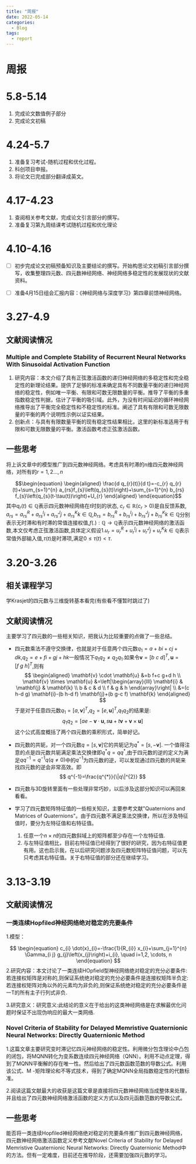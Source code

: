 ```yaml
---
title: "周报"
date: 2022-05-14
categories:
  - Blog
tags:
  - report
---
```


# 周报

# 5.8-5.14

1. 完成论文数值例子部分
2. 完成论文初稿

# 4.24-5.7

1. 准备复习考试-随机过程和优化过程。
2. 科创项目申报。
3. 将论文已完成部分翻译成英文。

# 4.17-4.23

1. 查阅相关参考文献，完成论文引言部分的撰写。
2. 准备复习第九周结课考试随机过程和优化理论

# 4.10-4.16

- [ ] 初步完成论文初稿预备知识及主要结论的撰写。开始构思论文初稿引言部分撰写，收集整理四元数、四元数神经网络、神经网络多稳定性的发展现状的文献资料。
- [ ] 准备4月15日组会汇报内容：《神经网络与深度学习》第四章前馈神经网络。



# 3.27-4.9

## 文献阅读情况

### Multiple and Complete Stability of Recurrent Neural Networks With Sinusoidal Activation Function

1. 研究内容：本文介绍了具有正弦激活函数的递归神经网络的多稳定性和完全稳定性的新理论结果。提供了足够的标准来确定具有不同数量平衡的递归神经网络的稳定性，例如唯一平衡、有限和可数无限数量的平衡。推导了平衡的多重指数稳定性判据，估计了平衡的吸引域。此外，为没有时间延迟的循环神经网络推导出了平衡完全稳定性和不稳定性的标准。阐述了具有有限和可数无限数量的平衡的两个说明性示例以证实结果。
2. 创新点：与具有有限数量平衡的现有稳定性结果相比，这里的新标准适用于有限和可数无限数量的平衡。激活函数考虑正弦激活函数。

## 一些思考

将上诉文章中的模型推广到四元数神经网络。考虑具有时滞的n维四元数神经网络，对所有的$r=1,2\dots,n$

$$\begin{equation}
\begin{aligned}
\frac{d q_{r}(t)}{d t}=-c_{r} q_{r}(t)+\sum_{s=1}^{n} a_{rs}f_{s}\left(q_{s}(t)\right)+\sum_{s=1}^{n} b_{rs} f_{s}\left(q_{s}(t-\tau(t))\right)+U_{r}
\end{aligned}
\end{equation}$$
其中$q_{r}(t) \in \mathbb{Q}$表示四元数神经网络在$t$时刻的状态, $c_{r} \in \mathbb{R}$($c_{r}>0$)是自反馈系数, $a_{rs}=a_{rs}^{R}+a_{rs}^{I}i+a_{rs}^{J}j+a_{rs}^{K}k \in \mathbb{Q}$,$b_{rs}=b_{rs}^{R}+b_{rs}^{I}i+b_{rs}^{J}j+b_{rs}^{K}k \in \mathbb{Q}$分别表示无时滞和有时滞的常值连接权值,$f(.) :\mathbb{Q}\rightarrow \mathbb{Q}$表示四元数神经网络的激活函数,本文仅考虑正弦激活函数,具体定义假设1.$u_{r}=u_{r}^{R}+u_{r}^{I}i+u_{r}^{J}j+u_{r}^{K}k \in \mathbb{Q}$表示常值外部输入值,$\tau(t)$是时滞项,满足$0 \le \tau(t) < \tau$.

# 3.20-3.26

## 相关课程学习

学Krasjet的四元数与三维旋转基本看完(有些看不懂暂时跳过了)

## 文献阅读情况

主要学习了四元数的一些相关知识，把我认为比较重要的点做了一些总结。

- 四元数乘法不遵守交换律，也就是对于任意两个四元数$q_1=a+bi+cj+dk$,$q_2=e+fi+gj+hk$一般情况下$q_{1}q_{2}\ne q_{2}q_{1}$.如果令$\mathbf{v}=[b\ c\ d]^T, \mathbf{u}=[f\ g\ h]^T$,则有
  $$
  \begin{aligned}
  \mathbf{v} \cdot \mathbf{u} &=b f+c g+d h \\
  \mathbf{v} \times \mathbf{u} &=\left|\begin{array}{lll}
  \mathbf{i} & \mathbf{j} & \mathbf{k} \\
  b & c & d \\
  f & g & h
  \end{array}\right| \\
  &=(c h-d g) \mathbf{i}-(b h-d f) \mathbf{j}+(b g-c f) \mathbf{k}
  \end{aligned}
  $$
  于是对于任意四元数$q_1=[a,\mathbf{v}]^T$,$q_2=[e,\mathbf{u}]^T$,$q_1q_2$的结果是:
  $$
  q_{1} q_{2}=[a e-\mathbf{v} \cdot \mathbf{u}, s \mathbf{u}+t \mathbf{v}+\mathbf{v} \times \mathbf{u}]
  $$
  这个公式高度概括了两个四元数的乘积形式，简单好记。

- 四元数的共轭，对一个四元数$q=[s,\mathbf{v}]$它的共轭记为$q^*=[s,-\mathbf{v}]$. 一个值得注意的点是四元数共轭满足乘法交换律即$q^*q=qq^*$,由于四元数的逆的定义为满足$qq^{-1}=q^{-1}q(q \ne 0)$中的$q^{-1}$为四元数的逆，可以发现通过四元数的共轭来找四元数的逆会非常高效。即
  $$
  q^{-1}=\frac{q^{*}}{\|q\|^{2}}
  $$

- 四元数与3D旋转里面有一些处理非常巧妙，以后涉及这部分知识可以再回来看看。

- 学习了四元数矩阵特征值的一些相关知识，主要参考文献"Quaternions and Matrices of Quaternions"。由于四元数不满足乘法交换律，所以在涉及特征值时，要分为左特征值和右特征值。

  1. 任意一个$n \times n$的四元数斜域上的矩阵都至少存在一个左特征值.
  2. 与左特征值相比，目前右特征值已经得到了很好的研究，因为右特征值更有用。这也启示我，在以后研究问题涉及四元数矩阵特征值问题，可以先只考虑其右特征值。关于右特征值的部分还在继续学习。

# 3.13-3.19

## 文献阅读情况

### 一类连续Hopfiled神经网络绝对稳定的充要条件

1.模型：


$$
\begin{equation}
c_{i} \dot{x}_{i}=-\frac{1}{R_{i}} x_{i}+\sum_{j=1}^{n} \Gamma_{i j} g_{j}\left(x_{j}\right)+i_{i}, \quad i=1,2, \cdots, n
\end{equation}
$$
2.研究内容：本文讨论了一类连续HOpfield型神经网络绝对稳定的充分必要条件:若连接权矩阵是对称的,则保证系统绝对稳定的充分必要条件是连接权矩阵半负定:若连接权矩阵对角以外的元素均为非负的,则保证系统绝对稳定的充分必要条件是一T的所有主子行列式非负.

3.研究意义：研究意义:此结论的意义在于给出的这类神经网络是在求解最优化问题时保证不出现伪响应的最大一类网络.

### Novel Criteria of Stability for Delayed Memristive Quaternionic Neural Networks: Directly Quaternionic Method

1.这篇文章主要研究变时滞记忆四元神经网络的稳定性。利用微分包含理论中凸包的闭包，将MQNN转化为变系数连续四元神经网络（QNN）。利用不动点定理，得到了MQNN平衡解的存在唯一性。然后给出了四元数函数范数的导数公式。利用该公式、M -矩阵理论和不等式技术，得到了确定MQNN全局指数稳定性的代数标准。

2.阅读这篇文献最大的收获是这篇文章是直接将四元数神经网络当成整体来处理，并且给出了四元数神经网络激活函数的定义方式以及四元函数范数的导数公式。

## 一些思考

能否将一类连续Hopfiled神经网络绝对稳定的充要条件推广到四元数神经网络，四元数神经网络激活函数定义参考文献Novel Criteria of Stability for Delayed Memristive
Quaternionic Neural Networks: Directly Quaternionic Method中的方法。但有一定难度，目前还在推导阶段，还需要加强四元数的学习。




